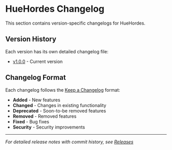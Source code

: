 # HueHordes Changelog

This section contains version-specific changelogs for HueHordes.

## Version History

Each version has its own detailed changelog file:

- [v1.0.0](v1.0.0.md) - Current version

## Changelog Format

Each changelog follows the [Keep a Changelog](https://keepachangelog.com/) format:

- **Added** - New features
- **Changed** - Changes in existing functionality
- **Deprecated** - Soon-to-be removed features
- **Removed** - Removed features
- **Fixed** - Bug fixes
- **Security** - Security improvements

---

*For detailed release notes with commit history, see [Releases](../Releases/)*
